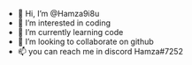 - 👋 Hi, I’m @Hamza9i8u
- 👀 I’m interested in coding
- 🌱 I’m currently learning code
- 💞️ I’m looking to collaborate on github
- 📫 you can reach me in discord Hamza#7252

<!---
Hamza9i8u/Hamza9i8u is a ✨ special ✨ repository because its `README.md` (this file) appears on your GitHub profile.
You can click the Preview link to take a look at your changes.
--->
